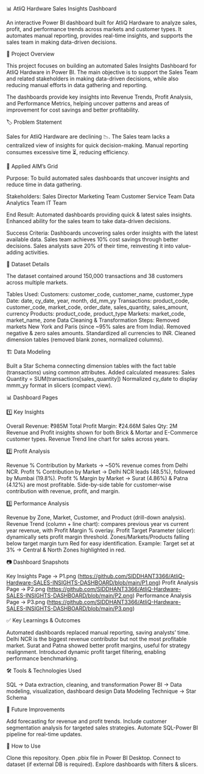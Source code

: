 📊 AtliQ Hardware Sales Insights Dashboard

An interactive Power BI dashboard built for AtliQ Hardware to analyze sales, profit, and performance trends across markets and customer types. It automates manual reporting, provides real-time insights, and supports the sales team in making data-driven decisions.

📌 Project Overview

This project focuses on building an automated Sales Insights Dashboard for AtliQ Hardware in Power BI. The main objective is to support the Sales Team and related stakeholders in making data-driven decisions, while also reducing manual efforts in data gathering and reporting.

The dashboards provide key insights into Revenue Trends, Profit Analysis, and Performance Metrics, helping uncover patterns and areas of improvement for cost savings and better profitability.

🏷️ Problem Statement

Sales for AtliQ Hardware are declining 📉.
The Sales team lacks a centralized view of insights for quick decision-making.
Manual reporting consumes excessive time ⏳, reducing efficiency.

🎯 Applied AIM’s Grid

Purpose:
To build automated sales dashboards that uncover insights and reduce time in data gathering.

Stakeholders:
Sales Director
Marketing Team
Customer Service Team
Data Analytics Team
IT Team

End Result:
Automated dashboards providing quick & latest sales insights.
Enhanced ability for the sales team to take data-driven decisions.

Success Criteria:
Dashboards uncovering sales order insights with the latest available data.
Sales team achieves 10% cost savings through better decisions.
Sales analysts save 20% of their time, reinvesting it into value-adding activities.

📂 Dataset Details

The dataset contained around 150,000 transactions and 38 customers across multiple markets.

Tables Used:
Customers: customer_code, customer_name, customer_type
Date: date, cy_date, year, month, dd_mm_yy
Transactions: product_code, customer_code, market_code, order_date, sales_quantity, sales_amount, currency
Products: product_code, product_type
Markets: market_code, market_name, zone
Data Cleaning & Transformation Steps:
Removed markets New York and Paris (since ~95% sales are from India).
Removed negative & zero sales amounts.
Standardized all currencies to INR.
Cleaned dimension tables (removed blank zones, normalized columns).

🏗️ Data Modeling

Built a Star Schema connecting dimension tables with the fact table (transactions) using common attributes.
Added calculated measures:
Sales Quantity = SUM(transactions[sales_quantity])
Normalized cy_date to display mmm_yy format in slicers (compact view).

📊 Dashboard Pages

1️⃣ Key Insights

Overall Revenue: ₹985M
Total Profit Margin: ₹24.66M
Sales Qty: 2M
Revenue and Profit insights shown for both Brick & Mortar and E-Commerce customer types.
Revenue Trend line chart for sales across years.

2️⃣ Profit Analysis

Revenue % Contribution by Markets → ~50% revenue comes from Delhi NCR.
Profit % Contribution by Market → Delhi NCR leads (48.5%), followed by Mumbai (19.8%).
Profit % Margin by Market → Surat (4.86%) & Patna (4.12%) are most profitable.
Side-by-side table for customer-wise contribution with revenue, profit, and margin.

3️⃣ Performance Analysis

Revenue by Zone, Market, Customer, and Product (drill-down analysis).
Revenue Trend (column + line chart): compares previous year vs current year revenue, with Profit Margin % overlay.
Profit Target Parameter (slicer): dynamically sets profit margin threshold.
Zones/Markets/Products falling below target margin turn Red for easy identification.
Example: Target set at 3% → Central & North Zones highlighted in red.

📷 Dashboard Snapshots

Key Insights Page → P1.png (https://github.com/SIDDHANT3366/AtliQ-Hardware-SALES-INSIGHTS-DASHBOARD/blob/main/P1.png)
Profit Analysis Page → P2.png (https://github.com/SIDDHANT3366/AtliQ-Hardware-SALES-INSIGHTS-DASHBOARD/blob/main/P2.png)
Performance Analysis Page → P3.png (https://github.com/SIDDHANT3366/AtliQ-Hardware-SALES-INSIGHTS-DASHBOARD/blob/main/P3.png)

✅ Key Learnings & Outcomes

Automated dashboards replaced manual reporting, saving analysts’ time.
Delhi NCR is the biggest revenue contributor but not the most profitable market.
Surat and Patna showed better profit margins, useful for strategy realignment.
Introduced dynamic profit target filtering, enabling performance benchmarking.

🛠️ Tools & Technologies Used

SQL → Data extraction, cleaning, and transformation
Power BI → Data modeling, visualization, dashboard design
Data Modeling Technique → Star Schema

📌 Future Improvements

Add forecasting for revenue and profit trends.
Include customer segmentation analysis for targeted sales strategies.
Automate SQL-Power BI pipeline for real-time updates.

📖 How to Use

Clone this repository.
Open .pbix file in Power BI Desktop.
Connect to dataset (if external DB is required).
Explore dashboards with filters & slicers.
